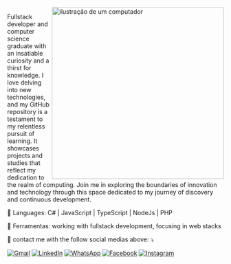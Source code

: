 <img src="https://raw.githubusercontent.com/MicaelliMedeiros/micaellimedeiros/master/image/computer-illustration.png" alt="ilustração de um computador" min-width="400px" max-width="400px" width="400px" align="right">

<p align="left"> 
  Fullstack developer and computer science graduate with an insatiable curiosity and a thirst for knowledge. I love delving into new technologies, and my GitHub repository is a testament to my relentless pursuit of learning. It showcases projects and studies that reflect my dedication to the realm of computing. Join me in exploring the boundaries of innovation and technology through this space dedicated to my journey of discovery and continuous development.
</p>

<p align="left">
  🦄 Languages: C# | JavaScript | TypeScript | NodeJs | PHP
</p>

<p align="left">
  💼 Ferramentas: working with fullstack development, focusing in web stacks
</p>

<p align="left">
  💌 contact me with the follow social medias above: ⤵️
</p>

<p align="left">
  <a href="mailto:ewerthon32santana@gmail.com" title="Gmail">
  <img src="https://img.shields.io/badge/-Gmail-FF0000?style=flat-square&labelColor=FF0000&logo=gmail&logoColor=white&link=ewerthon32santana@gmail.com" alt="Gmail"/></a>
  <a href="https://www.linkedin.com/in/ewerthonsantana/" title="LinkedIn">
  <img src="https://img.shields.io/badge/-Linkedin-0e76a8?style=flat-square&logo=Linkedin&logoColor=white&link=https://www.linkedin.com/in/ewerthonsantana/" alt="LinkedIn"/></a>
  <a href="https://wa.me/55081985281665" title="WhatsApp">
  <img src="https://img.shields.io/badge/-WhatsApp-25d366?style=flat-square&labelColor=25d366&logo=whatsapp&logoColor=white&link=81985281665" alt="WhatsApp"/></a>
  <a href="//www.facebook.com/ewerthon.santana.77" title="Facebook">
  <img src="https://img.shields.io/badge/-Facebook-3b5998?style=flat-square&labelColor=3b5998&logo=facebook&logoColor=white&link=https://www.facebook.com/ewerthon.santana.77" alt="Facebook"/></a>
  <a href="https://www.instagram.com/ewerthon__s/" title="Instagram">
  <img src="https://img.shields.io/badge/-Instagram-DF0174?style=flat-square&labelColor=DF0174&logo=instagram&logoColor=white&link=LINK-DO-SEU-INSTAGRAM" alt="Instagram"/></a>
</p>
